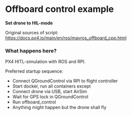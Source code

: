 # Offboard control example

**Set drone to HIL-mode**

Original sources of script: https://docs.px4.io/main/en/ros/mavros_offboard_cpp.html

### What happens here?

PX4 HITL-simulation with ROS and RPI.

Preferred startup sequence:
 * Connect QGroundControl via RPI to flight controller
 * Start docker, run all containers except 
 * Connect drone via USB, start AirSim
 * Wait for GPS lock in QGroundControl
 * Run offboard_control
 * Anything might happen but the drone shall fly